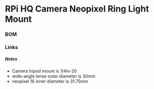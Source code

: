 # RPi HQ Camera Neopixel Ring Light Mount

### BOM

### Links

##### Notes
- Camera tripod mount is 1/4in-20
- wide-angle lense outer diameter is 30mm
- neopixel 16 inner diameter is 31.75mm
